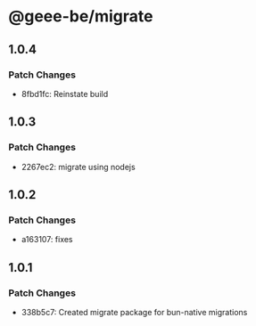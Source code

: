 # @geee-be/migrate

## 1.0.4

### Patch Changes

- 8fbd1fc: Reinstate build

## 1.0.3

### Patch Changes

- 2267ec2: migrate using nodejs

## 1.0.2

### Patch Changes

- a163107: fixes

## 1.0.1

### Patch Changes

- 338b5c7: Created migrate package for bun-native migrations
